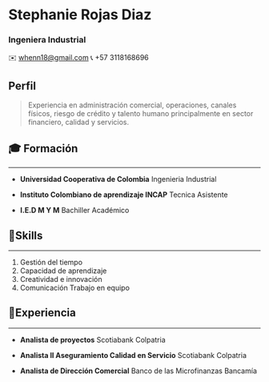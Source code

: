 # Stephanie Rojas Diaz
### Ingeniera Industrial

✉️ whenn18@gmail.com
📞 +57 3118168696

## Perfil

>Experiencia en administración comercial, operaciones, canales físicos, riesgo de crédito y talento humano principalmente en sector financiero, calidad y servicios.
## 🎓 Formación 
___

* **Universidad Cooperativa de Colombia**
    Ingenieria Industrial 
* **Instituto Colombiano de aprendizaje INCAP**
  Tecnica Asistente

* **I.E.D M Y M**
 Bachiller Académico

## 💪Skills
___

1. Gestión del tiempo 
2. Capacidad de aprendizaje 
3. Creatividad e innovación 
4. Comunicación Trabajo en equipo

## 💼Experiencia 
____________________
* **Analista de proyectos**
Scotiabank Colpatria

* **Analista II Aseguramiento Calidad en Servicio**
Scotiabank Colpatria
* **Analista de Dirección Comercial**
Banco de las Microfinanzas Bancamía


